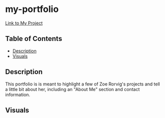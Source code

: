 # my-portfolio

[Link to My Project](https://zoerorvig.github.io/my-portfolio/)

## Table of Contents
- [Description](#description)
- [Visuals](#visuals)

## Description 

This portfolio is is meant to highlight a few of Zoe Rorvig's projects and tell a little bit about her, including an "About Me" section and contact information.

## Visuals 